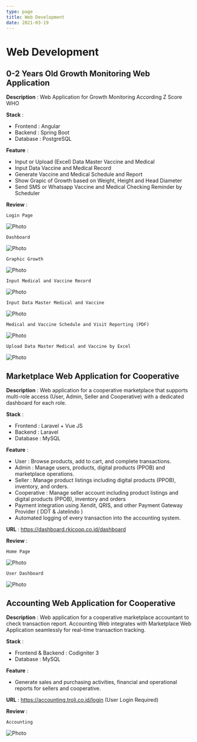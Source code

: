 ```yaml
---
type: page
title: Web Development
date: 2021-03-19
---
```


# Web Development

## 0-2 Years Old Growth Monitoring Web Application 

**Description** : Web Application for Growth Monitoring According Z Score WHO

**Stack** :

- Frontend : Angular
- Backend : Spring Boot
- Database : PostgreSQL

**Feature** : 

- Input or Upload (Excel) Data Master Vaccine and Medical 
- Input Data Vaccine and Medical Record
- Generate Vaccine and Medical Schedule and Report
- Show Grapic of Growth based on Weight, Height and Head Diameter
- Send SMS or Whatsapp Vaccine and Medical Checking Reminder by Scheduler

**Review** : 

`Login Page`

<Image
  src="/images/BiyubiApp/login.png"
  alt="Photo"
  width={1125}
  height={750}
  priority
  className="next-image"
/>

`Dashboard`

<Image
  src="/images/BiyubiApp/dashboard.png"
  alt="Photo"
  width={1125}
  height={750}
  priority
  className="next-image"
/>

`Graphic Growth`

<Image
  src="/images/BiyubiApp/graphic_growth.png"
  alt="Photo"
  width={1125}
  height={750}
  priority
  className="next-image"
/>

`Input Medical and Vaccine Record`

<Image
  src="/images/BiyubiApp/medical_vaccine_record.png"
  alt="Photo"
  width={1125}
  height={750}
  priority
  className="next-image"
/>

`Input Data Master Medical and Vaccine`

<Image
  src="/images/BiyubiApp/medical_vaccine_data_master.png"
  alt="Photo"
  width={1125}
  height={750}
  priority
  className="next-image"
/>

`Medical and Vaccine Schedule and Visit Reporting (PDF)`

<Image
  src="/images/BiyubiApp/schedule.png"
  alt="Photo"
  width={1125}
  height={750}
  priority
  className="next-image"
/>

`Upload Data Master Medical and Vaccine by Excel`

<Image
  src="/images/BiyubiApp/upload_data_excel.png"
  alt="Photo"
  width={1125}
  height={750}
  priority
  className="next-image"
/>

## Marketplace Web Application for Cooperative

**Description** : Web application for a cooperative marketplace that supports multi-role access (User, Admin, Seller and Cooperative) with a dedicated dashboard for each role.

**Stack** : 
- Frontend : Laravel + Vue JS
- Backend : Laravel
- Database : MySQL

**Feature** : 

- User : Browse products, add to cart, and complete transactions.
- Admin : Manage users, products, digital products (PPOB) and marketplace operations.
- Seller : Manage product listings including digital products (PPOB), inventory, and orders.
- Cooperative : Manage seller account including product listings and digital products (PPOB), inventory and orders
- Payment integration using Xendit, QRIS, and other Payment Gateway Provider ( DDT & Jatelindo )
- Automated logging of every transaction into the accounting system.

**URL** : https://dashboard.rkicoop.co.id/dashboard

**Review** : 

`Home Page`

<Image
  src="/images/RKI/home.png"
  alt="Photo"
  width={1125}
  height={750}
  priority
  className="next-image"
/>

`User Dashboard`

<Image
  src="/images/RKI/dashboard.png"
  alt="Photo"
  width={1125}
  height={750}
  priority
  className="next-image"
/>

## Accounting Web Application for Cooperative

**Description** : Web application for a cooperative marketplace accountant to check transaction report. Accounting Web integrates with Marketplace Web Application seamlessly for real-time transaction tracking.

**Stack** : 
- Frontend & Backend : Codigniter 3
- Database : MySQL

**Feature** : 

- Generate sales and purchasing activities, financial and operational reports for sellers and cooperative.

**URL** : https://accounting.troli.co.id/login (User Login Required)

**Review** : 

`Accounting`

<Image
  src="/images/RKI/accounting.png"
  alt="Photo"
  width={1125}
  height={750}
  priority
  className="next-image"
/>